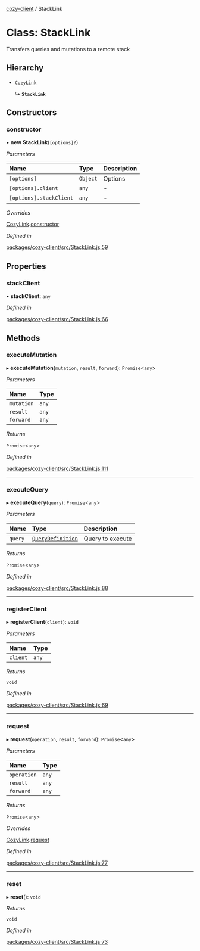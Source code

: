 [cozy-client](../README.md) / StackLink

# Class: StackLink

Transfers queries and mutations to a remote stack

## Hierarchy

*   [`CozyLink`](CozyLink.md)

    ↳ **`StackLink`**

## Constructors

### constructor

• **new StackLink**(`[options]?`)

*Parameters*

| Name | Type | Description |
| :------ | :------ | :------ |
| `[options]` | `Object` | Options |
| `[options].client` | `any` | - |
| `[options].stackClient` | `any` | - |

*Overrides*

[CozyLink](CozyLink.md).[constructor](CozyLink.md#constructor)

*Defined in*

[packages/cozy-client/src/StackLink.js:59](https://github.com/cozy/cozy-client/blob/master/packages/cozy-client/src/StackLink.js#L59)

## Properties

### stackClient

• **stackClient**: `any`

*Defined in*

[packages/cozy-client/src/StackLink.js:66](https://github.com/cozy/cozy-client/blob/master/packages/cozy-client/src/StackLink.js#L66)

## Methods

### executeMutation

▸ **executeMutation**(`mutation`, `result`, `forward`): `Promise`<`any`>

*Parameters*

| Name | Type |
| :------ | :------ |
| `mutation` | `any` |
| `result` | `any` |
| `forward` | `any` |

*Returns*

`Promise`<`any`>

*Defined in*

[packages/cozy-client/src/StackLink.js:111](https://github.com/cozy/cozy-client/blob/master/packages/cozy-client/src/StackLink.js#L111)

***

### executeQuery

▸ **executeQuery**(`query`): `Promise`<`any`>

*Parameters*

| Name | Type | Description |
| :------ | :------ | :------ |
| `query` | [`QueryDefinition`](QueryDefinition.md) | Query to execute |

*Returns*

`Promise`<`any`>

*Defined in*

[packages/cozy-client/src/StackLink.js:88](https://github.com/cozy/cozy-client/blob/master/packages/cozy-client/src/StackLink.js#L88)

***

### registerClient

▸ **registerClient**(`client`): `void`

*Parameters*

| Name | Type |
| :------ | :------ |
| `client` | `any` |

*Returns*

`void`

*Defined in*

[packages/cozy-client/src/StackLink.js:69](https://github.com/cozy/cozy-client/blob/master/packages/cozy-client/src/StackLink.js#L69)

***

### request

▸ **request**(`operation`, `result`, `forward`): `Promise`<`any`>

*Parameters*

| Name | Type |
| :------ | :------ |
| `operation` | `any` |
| `result` | `any` |
| `forward` | `any` |

*Returns*

`Promise`<`any`>

*Overrides*

[CozyLink](CozyLink.md).[request](CozyLink.md#request)

*Defined in*

[packages/cozy-client/src/StackLink.js:77](https://github.com/cozy/cozy-client/blob/master/packages/cozy-client/src/StackLink.js#L77)

***

### reset

▸ **reset**(): `void`

*Returns*

`void`

*Defined in*

[packages/cozy-client/src/StackLink.js:73](https://github.com/cozy/cozy-client/blob/master/packages/cozy-client/src/StackLink.js#L73)
